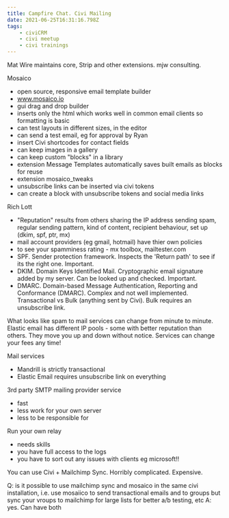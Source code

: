 ```yaml
---
title: Campfire Chat. Civi Mailing
date: 2021-06-25T16:31:16.798Z
tags:
    - civiCRM
    - civi meetup
    - civi trainings
---
```


Mat Wire maintains core, Strip and other extensions. mjw consulting.

Mosaico

-   open source, responsive email template builder
-   www.mosaico.io
-   gui drag and drop builder
-   inserts only the html which works well in common email clients so formatting is basic
-   can test layouts in different sizes, in the editor
-   can send a test email, eg for approval by Ryan
-   insert Civi shortcodes for contact fields
-   can keep images in a gallery
-   can keep custom "blocks" in a library
-   extension Message Templates automatically saves built emails as blocks for reuse
-   extension mosaico_tweaks
-   unsubscribe links can be inserted via civi tokens
-   can create a block with unsubscribe tokens and social media links

Rich Lott

-   "Reputation" results from others sharing the IP address sending spam, regular sending pattern, kind of content, recipient behaviour, set up (dkim, spf, ptr, mx)
-   mail account providers (eg gmail, hotmail) have thier own policies
-   to see your spamminess rating - mx toolbox, mailtester.com
-   SPF. Sender protection framework. Inspects the 'Return path' to see if its the right one. Important.
-   DKIM. Domain Keys Identified Mail. Cryptographic email signature added by my server. Can be looked up and checked. Important.
-   DMARC. Domain-based Message Authentication, Reporting and Conformance (DMARC). Complex and not well implemented.
    Transactional vs Bulk (anything sent by Civi). Bulk requires an unsubscribe link.

What looks like spam to mail services can change from minute to minute.
Elastic email has different IP pools - some with better reputation than others. They move you up and down without notice.
Services can change your fees any time!

Mail services

-   Mandrill is strictly transactional
-   Elastic Email requires unsubscribe link on everything

3rd party SMTP mailing provider service

-   fast
-   less work for your own server
-   less to be responsible for

Run your own relay

-   needs skills
-   you have full access to the logs
-   you have to sort out any issues with clients eg microsoft!!

You can use Civi + Mailchimp Sync. Horribly complicated. Expensive.

Q: is it possible to use mailchimp sync and mosaico in the same civi installation, i.e. use mosaiico to send transactional emails and to groups but sync your vroups to mailchimp for large lists for better a/b testing, etc
A: yes. Can have both
